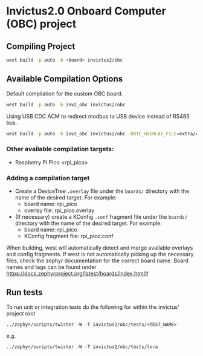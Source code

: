 # Invictus2.0 Onboard Computer (OBC) project

## Compiling Project

```bash
west build -p auto -b <board> invictus2/obc
```

## Available Compilation Options

Default compilation for the custom OBC board.

```bash
west build -p auto -b inv2_obc invictus2/obc
```

Using USB CDC ACM to redirect modbus to USB device instead of RS485 bus.

```bash
west build -p auto -b inv2_obc invictus2/obc -DDTC_OVERLAY_FILE=extra/cdc-acm.overlay -DEXTRA_CONF_FILE=extra/overlay-cdc-acm.conf
```

### Other available compilation targets:

- Raspberry Pi Pico <rpi_pico>

### Adding a compilation target

- Create a DeviceTree `.overlay` file under the `boards/` directory with the name of the desired target.
For example:
    - board name: rpi_pico
    - overlay file: rpi_pico.overlay
- (If necessary) create a KConfig `.conf` fragment file under the `boards/` directory with the name of the desired target.
For example:
    - board name: rpi_pico
    - KConfig fragment file: rpi_pico.conf

When building, west will automatically detect and merge available overlays and config fragments.
If west is not automatically picking up the necessary files, check the zephyr documentation for the correct board name.
Board names and tags can be found under https://docs.zephyrproject.org/latest/boards/index.html#

## Run tests

To run unit or integration tests do the following for within the invictus' project root

    ../zephyr/scripts/twister -W -T invictus2/obc/tests/<TEST_NAME>

e.g.


    ../zephyr/scripts/twister -W -T invictus2/obc/tests/lora
